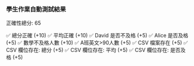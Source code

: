 ### 學生作業自動測試結果
正確性總分: 65

✅ 總分正確 (+10)
✅ 平均正確 (+10)
✅ David 是否不及格 (+5)
✅ Alice 是否及格 (+5)
✅ 數學不及格人數 (+10)
✅ A班英文>90人數 (+5)
✅ CSV 檔案存在 (+5)
✅ CSV 欄位存在: 總分 (+5)
✅ CSV 欄位存在: 平均 (+5)
✅ CSV 欄位存在: 是否及格 (+5)